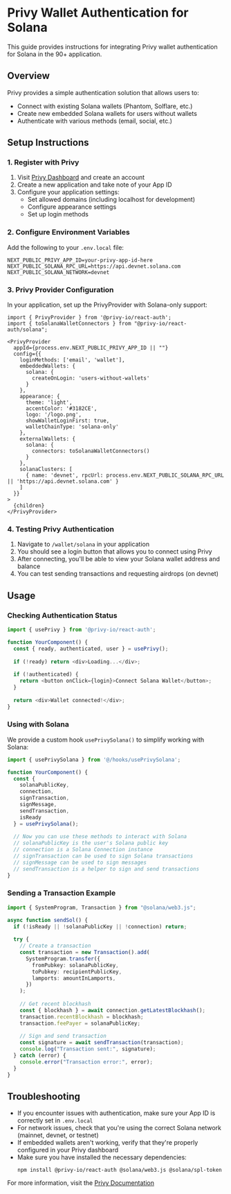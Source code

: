 # Privy Wallet Authentication for Solana

This guide provides instructions for integrating Privy wallet authentication for Solana in the 90+ application.

## Overview

Privy provides a simple authentication solution that allows users to:
- Connect with existing Solana wallets (Phantom, Solflare, etc.)
- Create new embedded Solana wallets for users without wallets
- Authenticate with various methods (email, social, etc.)

## Setup Instructions

### 1. Register with Privy

1. Visit [Privy Dashboard](https://console.privy.io/) and create an account
2. Create a new application and take note of your App ID
3. Configure your application settings:
   - Set allowed domains (including localhost for development)
   - Configure appearance settings
   - Set up login methods

### 2. Configure Environment Variables

Add the following to your `.env.local` file:

```
NEXT_PUBLIC_PRIVY_APP_ID=your-privy-app-id-here
NEXT_PUBLIC_SOLANA_RPC_URL=https://api.devnet.solana.com
NEXT_PUBLIC_SOLANA_NETWORK=devnet
```

### 3. Privy Provider Configuration

In your application, set up the PrivyProvider with Solana-only support:

```tsx
import { PrivyProvider } from '@privy-io/react-auth';
import { toSolanaWalletConnectors } from "@privy-io/react-auth/solana";

<PrivyProvider
  appId={process.env.NEXT_PUBLIC_PRIVY_APP_ID || ""}
  config={{
    loginMethods: ['email', 'wallet'],
    embeddedWallets: {
      solana: {
        createOnLogin: 'users-without-wallets'
      }
    },
    appearance: {
      theme: 'light',
      accentColor: '#3182CE',
      logo: '/logo.png',
      showWalletLoginFirst: true,
      walletChainType: 'solana-only'
    },
    externalWallets: {
      solana: {
        connectors: toSolanaWalletConnectors()
      }
    },
    solanaClusters: [
      { name: 'devnet', rpcUrl: process.env.NEXT_PUBLIC_SOLANA_RPC_URL || 'https://api.devnet.solana.com' }
    ]
  }}
>
  {children}
</PrivyProvider>
```

### 4. Testing Privy Authentication

1. Navigate to `/wallet/solana` in your application
2. You should see a login button that allows you to connect using Privy
3. After connecting, you'll be able to view your Solana wallet address and balance
4. You can test sending transactions and requesting airdrops (on devnet)

## Usage

### Checking Authentication Status

```typescript
import { usePrivy } from '@privy-io/react-auth';

function YourComponent() {
  const { ready, authenticated, user } = usePrivy();
  
  if (!ready) return <div>Loading...</div>;
  
  if (!authenticated) {
    return <button onClick={login}>Connect Solana Wallet</button>;
  }
  
  return <div>Wallet connected!</div>;
}
```

### Using with Solana

We provide a custom hook `usePrivySolana()` to simplify working with Solana:

```typescript
import { usePrivySolana } from '@/hooks/usePrivySolana';

function YourComponent() {
  const { 
    solanaPublicKey, 
    connection, 
    signTransaction, 
    signMessage,
    sendTransaction,
    isReady 
  } = usePrivySolana();
  
  // Now you can use these methods to interact with Solana
  // solanaPublicKey is the user's Solana public key
  // connection is a Solana Connection instance
  // signTransaction can be used to sign Solana transactions
  // signMessage can be used to sign messages
  // sendTransaction is a helper to sign and send transactions
}
```

### Sending a Transaction Example

```typescript
import { SystemProgram, Transaction } from "@solana/web3.js";

async function sendSol() {
  if (!isReady || !solanaPublicKey || !connection) return;
  
  try {
    // Create a transaction
    const transaction = new Transaction().add(
      SystemProgram.transfer({
        fromPubkey: solanaPublicKey,
        toPubkey: recipientPublicKey,
        lamports: amountInLamports,
      })
    );
    
    // Get recent blockhash
    const { blockhash } = await connection.getLatestBlockhash();
    transaction.recentBlockhash = blockhash;
    transaction.feePayer = solanaPublicKey;
    
    // Sign and send transaction
    const signature = await sendTransaction(transaction);
    console.log("Transaction sent:", signature);
  } catch (error) {
    console.error("Transaction error:", error);
  }
}
```

## Troubleshooting

- If you encounter issues with authentication, make sure your App ID is correctly set in `.env.local`
- For network issues, check that you're using the correct Solana network (mainnet, devnet, or testnet)
- If embedded wallets aren't working, verify that they're properly configured in your Privy dashboard
- Make sure you have installed the necessary dependencies:
  ```
  npm install @privy-io/react-auth @solana/web3.js @solana/spl-token
  ```

For more information, visit the [Privy Documentation](https://docs.privy.io/)